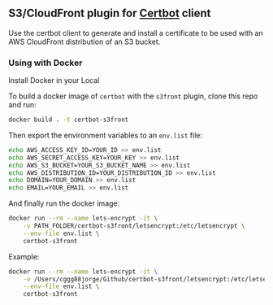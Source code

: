 ## S3/CloudFront plugin for [Certbot](https://certbot.eff.org/) client

Use the certbot client to generate and install a certificate to be used with
an AWS CloudFront distribution of an S3 bucket.

### Using with Docker

Install Docker in your Local

To build a docker image of `certbot` with the `s3front` plugin, clone this repo and run:

```bash
docker build . -t certbot-s3front
```

Then export the environment variables to an `env.list` file:

```bash
echo AWS_ACCESS_KEY_ID=YOUR_ID >> env.list
echo AWS_SECRET_ACCESS_KEY=YOUR_KEY >> env.list
echo AWS_S3_BUCKET=YOUR_S3_BUCKET_NAME >> env.list
echo AWS_DISTRIBUTION_ID=YOUR_DISTRIBUTION_ID >> env.list
echo DOMAIN=YOUR_DOMAIN >> env.list
echo EMAIL=YOUR_EMAIL >> env.list
```

And finally run the docker image:

```bash
docker run --rm --name lets-encrypt -it \
    -v PATH_FOLDER/certbot-s3front/letsencrypt:/etc/letsencrypt \
    --env-file env.list \
    certbot-s3front
```
Example: 

```bash
docker run --rm --name lets-encrypt -it \
    -v /Users/cggg88jorge/Github/certbot-s3front/letsencrypt:/etc/letsencrypt \
    --env-file env.list \
    certbot-s3front
```
